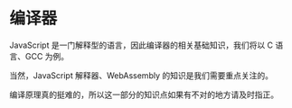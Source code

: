 # 编译器

JavaScript 是一门解释型的语言，因此编译器的相关基础知识，我们将以 C 语言、GCC 为例。

当然，JavaScript 解释器、WebAssembly 的知识是我们需要重点关注的。

编译原理真的挺难的，所以这一部分的知识点如果有不对的地方请及时指正。

